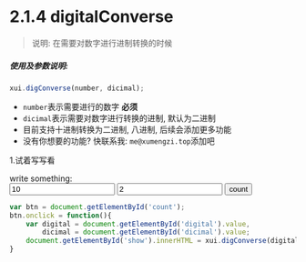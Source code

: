 <link rel="stylesheet" type="text/css" href="../assets/xui.css">
<script type="text/javascript" src="../assets/xui.js"></script>

# 2.1.4 digitalConverse

>说明: 在需要对数字进行进制转换的时候

##### 使用及参数说明:
```js
xui.digConverse(number, dicimal);
```
* `number`表示需要进行的数字 **必须**
* `dicimal`表示需要对数字进行转换的进制, 默认为二进制
* 目前支持十进制转换为二进制, 八进制, 后续会添加更多功能
* 没有你想要的功能? 快联系我: `me@xumengzi.top`添加吧

1.试着写写看
<div class="xui_item">
    <label>write something: </label>
    <div class="xui_content">
        <input type="text" id="digital" value=10 class="xui_input" placeholder="数字" />
        <input type="text" id="dicimal" value=2 class="xui_input" placeholder="进制" />
        <button class="xui_btn xui_btn_default" id="count">count</button>
        <span id="show"></span>
    </div>
</div>

<script type="text/javascript">
	var btn = document.getElementById('count');
	btn.onclick = function(){
		var digital = document.getElementById('digital').value,
			dicimal = document.getElementById('dicimal').value;
		document.getElementById('show').innerHTML = xui.digConverse(digital, dicimal);
	}
</script>

```js
var btn = document.getElementById('count');
btn.onclick = function(){
	var digital = document.getElementById('digital').value,
		dicimal = document.getElementById('dicimal').value;
	document.getElementById('show').innerHTML = xui.digConverse(digital, dicimal);
}
```